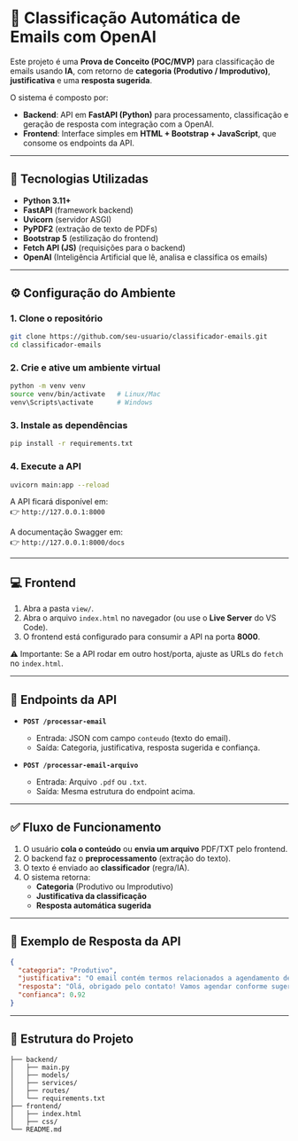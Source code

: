 # 📧 Classificação Automática de Emails com OpenAI 

Este projeto é uma **Prova de Conceito (POC/MVP)** para classificação de emails usando **IA**, com retorno de **categoria (Produtivo / Improdutivo)**, **justificativa** e uma **resposta sugerida**.  

O sistema é composto por:  
- **Backend**: API em **FastAPI (Python)** para processamento, classificação e geração de resposta com integração com a OpenAI.  
- **Frontend**: Interface simples em **HTML + Bootstrap + JavaScript**, que consome os endpoints da API.  

---

## 🚀 Tecnologias Utilizadas  

- **Python 3.11+**  
- **FastAPI** (framework backend)  
- **Uvicorn** (servidor ASGI)  
- **PyPDF2** (extração de texto de PDFs)  
- **Bootstrap 5** (estilização do frontend)  
- **Fetch API (JS)** (requisições para o backend)
- **OpenAI** (Inteligência Artificial que lê, analisa e classifica os emails)

---

## ⚙️ Configuração do Ambiente  

### 1. Clone o repositório
```bash
git clone https://github.com/seu-usuario/classificador-emails.git
cd classificador-emails
```

### 2. Crie e ative um ambiente virtual
```bash
python -m venv venv
source venv/bin/activate   # Linux/Mac
venv\Scripts\activate      # Windows
```

### 3. Instale as dependências
```bash
pip install -r requirements.txt
```

### 4. Execute a API
```bash
uvicorn main:app --reload
```

A API ficará disponível em:  
👉 `http://127.0.0.1:8000`  

A documentação Swagger em:  
👉 `http://127.0.0.1:8000/docs`  

---

## 💻 Frontend  

1. Abra a pasta `view/`.  
2. Abra o arquivo `index.html` no navegador (ou use o **Live Server** do VS Code).  
3. O frontend está configurado para consumir a API na porta **8000**.  

⚠️ Importante: Se a API rodar em outro host/porta, ajuste as URLs do `fetch` no `index.html`.  

---

## 📌 Endpoints da API  

- **`POST /processar-email`**  
  - Entrada: JSON com campo `conteudo` (texto do email).  
  - Saída: Categoria, justificativa, resposta sugerida e confiança.  

- **`POST /processar-email-arquivo`**  
  - Entrada: Arquivo `.pdf` ou `.txt`.  
  - Saída: Mesma estrutura do endpoint acima.  

---

## ✅ Fluxo de Funcionamento  

1. O usuário **cola o conteúdo** ou **envia um arquivo** PDF/TXT pelo frontend.  
2. O backend faz o **preprocessamento** (extração do texto).  
3. O texto é enviado ao **classificador** (regra/IA).  
4. O sistema retorna:  
   - **Categoria** (Produtivo ou Improdutivo)  
   - **Justificativa da classificação**  
   - **Resposta automática sugerida**  

---

## 📖 Exemplo de Resposta da API  

```json
{
  "categoria": "Produtivo",
  "justificativa": "O email contém termos relacionados a agendamento de reunião.",
  "resposta": "Olá, obrigado pelo contato! Vamos agendar conforme sugerido.",
  "confianca": 0.92
}
```

---

## 📂 Estrutura do Projeto  

```
├── backend/
│   ├── main.py
│   ├── models/
│   ├── services/
│   ├── routes/
│   └── requirements.txt
├── frontend/
│   ├── index.html
│   ├── css/
└── README.md
```
